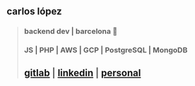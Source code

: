 ## **carlos lópez**

>  ### backend dev | barcelona 📍
>  ### JS | PHP | AWS | GCP | PostgreSQL | MongoDB
>  ## [gitlab](www.gitlab.com/clopez12) | [linkedin](https://www.linkedin.com/in/celopez12) | [personal](https://clopez7.github.io)
